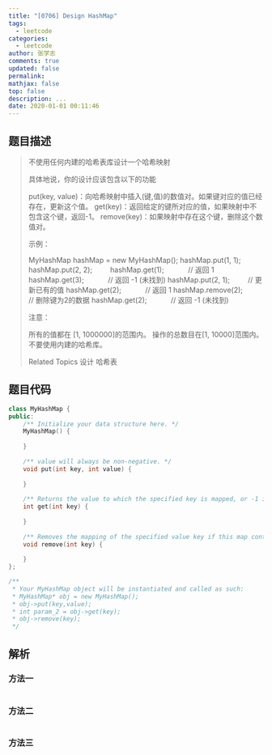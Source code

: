 ```yaml
---
title: "[0706] Design HashMap"
tags:
  - leetcode
categories:
  - leetcode
author: 张学志
comments: true
updated: false
permalink:
mathjax: false
top: false
description: ...
date: 2020-01-01 00:11:46
---
```


## 题目描述

> 不使用任何内建的哈希表库设计一个哈希映射 
> 
> 具体地说，你的设计应该包含以下的功能 
> 
> 
> put(key, value)：向哈希映射中插入(键,值)的数值对。如果键对应的值已经存在，更新这个值。 
> get(key)：返回给定的键所对应的值，如果映射中不包含这个键，返回-1。 
> remove(key)：如果映射中存在这个键，删除这个数值对。 
> 
> 
> 
> 示例： 
> 
> 
> MyHashMap hashMap = new MyHashMap();
> hashMap.put(1, 1);          
> hashMap.put(2, 2);         
> hashMap.get(1);            // 返回 1
> hashMap.get(3);            // 返回 -1 (未找到)
> hashMap.put(2, 1);         // 更新已有的值
> hashMap.get(2);            // 返回 1 
> hashMap.remove(2);         // 删除键为2的数据
> hashMap.get(2);            // 返回 -1 (未找到) 
> 
> 
> 
> 注意： 
> 
> 
> 所有的值都在 [1, 1000000]的范围内。 
> 操作的总数目在[1, 10000]范围内。 
> 不要使用内建的哈希库。 
> 
> Related Topics 设计 哈希表

## 题目代码

```cpp
class MyHashMap {
public:
    /** Initialize your data structure here. */
    MyHashMap() {
        
    }
    
    /** value will always be non-negative. */
    void put(int key, int value) {
        
    }
    
    /** Returns the value to which the specified key is mapped, or -1 if this map contains no mapping for the key */
    int get(int key) {
        
    }
    
    /** Removes the mapping of the specified value key if this map contains a mapping for the key */
    void remove(int key) {
        
    }
};

/**
 * Your MyHashMap object will be instantiated and called as such:
 * MyHashMap* obj = new MyHashMap();
 * obj->put(key,value);
 * int param_2 = obj->get(key);
 * obj->remove(key);
 */
```

## 解析

### 方法一

```cpp

```

### 方法二

```cpp

```

### 方法三

```cpp

```

